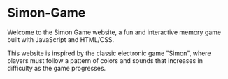 # Simon-Game
Welcome to the Simon Game website, a fun and interactive memory game built with JavaScript and HTML/CSS.

This website is inspired by the classic electronic game "Simon", where players must follow a pattern of colors and sounds that increases in difficulty as the game progresses.


